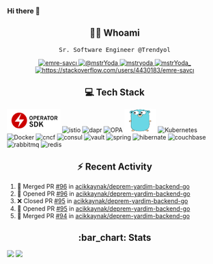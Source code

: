 ### Hi there 👋

<h2 align="center"> 👨‍💻 Whoami</h2>
<p align="center">
  <samp>Sr. Software Engineer @Trendyol</samp>
</p>

<p align="center">
  <a href="https://linkedin.com/in/emre-savcı-70a849a6" target="blank">
    <img src="https://img.shields.io/badge/linkedin-%230077B5.svg?&style=for-the-badge&logo=linkedin&logoColor=white" alt="emre-savcı" />
  </a>
  <a href="https://medium.com/@mstrYoda" target="blank">
    <img src="https://img.shields.io/badge/medium-%2312100E.svg?&style=for-the-badge&logo=medium&logoColor=white" alt="@mstrYoda" />
  </a>
  <a href="https://dev.to/mstryoda" target="blank">
    <img src="https://img.shields.io/badge/dev.to-0A0A0A?style=for-the-badge&logo=dev.to&logoColor=white" alt="mstryoda"/>
  </a>
  <a href="https://twitter.com/mstrYoda_" target="blank">
    <img src="https://img.shields.io/twitter/follow/mstrYoda_?logo=twitter&style=for-the-badge" alt="mstrYoda_" />
  </a>
  <a href="https://stackoverflow.com/users/4430183/emre-savcı" target="blank">
    <img src="https://img.shields.io/badge/stackoverflow-FE7A16?style=for-the-badge&logo=stackoverflow&logoColor=white" alt="https://stackoverflow.com/users/4430183/emre-savcı" />
  </a>
</p>

<h2 align="center"> 💻 Tech Stack</h2>
<p align="left">
  <img src="https://github.com/operator-framework/operator-sdk/raw/master/website/static/operator_logo_sdk_color.svg" alt="OperatorSDK" width="125" height="55"/>
  <img src="https://www.vectorlogo.zone/logos/istioio/istioio-icon.svg" alt="istio"/>
  <img src="https://www.vectorlogo.zone/logos/daprio/daprio-ar21.svg" alt="dapr"/>
  <img src="https://www.vectorlogo.zone/logos/openpolicyagent/openpolicyagent-ar21.svg" alt="OPA"/>
  <img src="https://raw.githubusercontent.com/devicons/devicon/master/icons/go/go-original.svg" alt="react" width="75" height="55" />
  <img src="https://www.vectorlogo.zone/logos/kubernetes/kubernetes-icon.svg" alt="Kubernetes"/>
  <img src="https://www.vectorlogo.zone/logos/docker/docker-ar21.svg" alt="Docker"/>
  <img src="https://www.vectorlogo.zone/logos/cncfio/cncfio-ar21.svg" alt="cncf"/>
  <img src="https://www.vectorlogo.zone/logos/consulio/consulio-ar21.svg" alt="consul"/>
  <img src="https://www.vectorlogo.zone/logos/vaultproject/vaultproject-ar21.svg" alt="vault" />
  <img src="https://www.vectorlogo.zone/logos/springio/springio-ar21.svg" alt="spring"/>
  <img src="https://www.vectorlogo.zone/logos/hibernate/hibernate-ar21.svg" alt="hibernate"/>
  <img src="https://www.vectorlogo.zone/logos/couchbase/couchbase-ar21.svg" alt="couchbase"/>
  <img src="https://www.vectorlogo.zone/logos/rabbitmq/rabbitmq-ar21.svg" alt="rabbitmq"/>
  <img src="https://www.vectorlogo.zone/logos/redis/redis-ar21.svg" alt="redis" />
</p>


<h2 align="center"> ⚡ Recent Activity</h2>

<!--START_SECTION:activity-->
1. 🎉 Merged PR [#96](https://github.com/acikkaynak/deprem-yardim-backend-go/pull/96) in [acikkaynak/deprem-yardim-backend-go](https://github.com/acikkaynak/deprem-yardim-backend-go)
2. 💪 Opened PR [#96](https://github.com/acikkaynak/deprem-yardim-backend-go/pull/96) in [acikkaynak/deprem-yardim-backend-go](https://github.com/acikkaynak/deprem-yardim-backend-go)
3. ❌ Closed PR [#95](https://github.com/acikkaynak/deprem-yardim-backend-go/pull/95) in [acikkaynak/deprem-yardim-backend-go](https://github.com/acikkaynak/deprem-yardim-backend-go)
4. 💪 Opened PR [#95](https://github.com/acikkaynak/deprem-yardim-backend-go/pull/95) in [acikkaynak/deprem-yardim-backend-go](https://github.com/acikkaynak/deprem-yardim-backend-go)
5. 🎉 Merged PR [#94](https://github.com/acikkaynak/deprem-yardim-backend-go/pull/94) in [acikkaynak/deprem-yardim-backend-go](https://github.com/acikkaynak/deprem-yardim-backend-go)
<!--END_SECTION:activity-->



<h2 align="center">:bar_chart: Stats </h2>
<p align="left">
  
 <img src="https://github-readme-stats.vercel.app/api?username=mstrYoda&show_icons=true&theme=white"/>
 <img src="https://github-readme-stackoverflow.vercel.app/?userID=4430183"/>
 
</p>
